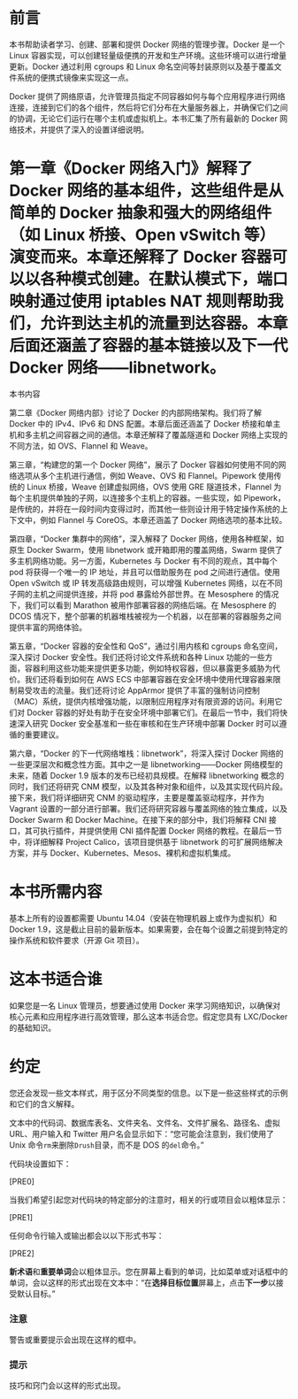 # 前言

本书帮助读者学习、创建、部署和提供 Docker 网络的管理步骤。Docker 是一个 Linux 容器实现，可以创建轻量级便携的开发和生产环境。这些环境可以进行增量更新。Docker 通过利用 cgroups 和 Linux 命名空间等封装原则以及基于覆盖文件系统的便携式镜像来实现这一点。

Docker 提供了网络原语，允许管理员指定不同容器如何与每个应用程序进行网络连接，连接到它们的各个组件，然后将它们分布在大量服务器上，并确保它们之间的协调，无论它们运行在哪个主机或虚拟机上。本书汇集了所有最新的 Docker 网络技术，并提供了深入的设置详细说明。

# 第一章《Docker 网络入门》解释了 Docker 网络的基本组件，这些组件是从简单的 Docker 抽象和强大的网络组件（如 Linux 桥接、Open vSwitch 等）演变而来。本章还解释了 Docker 容器可以以各种模式创建。在默认模式下，端口映射通过使用 iptables NAT 规则帮助我们，允许到达主机的流量到达容器。本章后面还涵盖了容器的基本链接以及下一代 Docker 网络——libnetwork。

本书内容

第二章《Docker 网络内部》讨论了 Docker 的内部网络架构。我们将了解 Docker 中的 IPv4、IPv6 和 DNS 配置。本章后面还涵盖了 Docker 桥接和单主机和多主机之间容器之间的通信。本章还解释了覆盖隧道和 Docker 网络上实现的不同方法，如 OVS、Flannel 和 Weave。

第三章，“构建您的第一个 Docker 网络”，展示了 Docker 容器如何使用不同的网络选项从多个主机进行通信，例如 Weave、OVS 和 Flannel。Pipework 使用传统的 Linux 桥接，Weave 创建虚拟网络，OVS 使用 GRE 隧道技术，Flannel 为每个主机提供单独的子网，以连接多个主机上的容器。一些实现，如 Pipework，是传统的，并将在一段时间内变得过时，而其他一些则设计用于特定操作系统的上下文中，例如 Flannel 与 CoreOS。本章还涵盖了 Docker 网络选项的基本比较。

第四章，“Docker 集群中的网络”，深入解释了 Docker 网络，使用各种框架，如原生 Docker Swarm，使用 libnetwork 或开箱即用的覆盖网络，Swarm 提供了多主机网络功能。另一方面，Kubernetes 与 Docker 有不同的观点，其中每个 pod 将获得一个唯一的 IP 地址，并且可以借助服务在 pod 之间进行通信。使用 Open vSwitch 或 IP 转发高级路由规则，可以增强 Kubernetes 网络，以在不同子网的主机之间提供连接，并将 pod 暴露给外部世界。在 Mesosphere 的情况下，我们可以看到 Marathon 被用作部署容器的网络后端。在 Mesosphere 的 DCOS 情况下，整个部署的机器堆栈被视为一个机器，以在部署的容器服务之间提供丰富的网络体验。

第五章，“Docker 容器的安全性和 QoS”，通过引用内核和 cgroups 命名空间，深入探讨 Docker 安全性。我们还将讨论文件系统和各种 Linux 功能的一些方面，容器利用这些功能来提供更多功能，例如特权容器，但以暴露更多威胁为代价。我们还将看到如何在 AWS ECS 中部署容器在安全环境中使用代理容器来限制易受攻击的流量。我们还将讨论 AppArmor 提供了丰富的强制访问控制（MAC）系统，提供内核增强功能，以限制应用程序对有限资源的访问。利用它们对 Docker 容器的好处有助于在安全环境中部署它们。在最后一节中，我们将快速深入研究 Docker 安全基准和一些在审核和在生产环境中部署 Docker 时可以遵循的重要建议。

第六章，“Docker 的下一代网络堆栈：libnetwork”，将深入探讨 Docker 网络的一些更深层次和概念性方面。其中之一是 libnetworking——Docker 网络模型的未来，随着 Docker 1.9 版本的发布已经初具规模。在解释 libnetworking 概念的同时，我们还将研究 CNM 模型，以及其各种对象和组件，以及其实现代码片段。接下来，我们将详细研究 CNM 的驱动程序，主要是覆盖驱动程序，并作为 Vagrant 设置的一部分进行部署。我们还将研究容器与覆盖网络的独立集成，以及 Docker Swarm 和 Docker Machine。在接下来的部分中，我们将解释 CNI 接口，其可执行插件，并提供使用 CNI 插件配置 Docker 网络的教程。在最后一节中，将详细解释 Project Calico，该项目提供基于 libnetwork 的可扩展网络解决方案，并与 Docker、Kubernetes、Mesos、裸机和虚拟机集成。

# 本书所需内容

基本上所有的设置都需要 Ubuntu 14.04（安装在物理机器上或作为虚拟机）和 Docker 1.9，这是截止目前的最新版本。如果需要，会在每个设置之前提到特定的操作系统和软件要求（开源 Git 项目）。

# 这本书适合谁

如果您是一名 Linux 管理员，想要通过使用 Docker 来学习网络知识，以确保对核心元素和应用程序进行高效管理，那么这本书适合您。假定您具有 LXC/Docker 的基础知识。

# 约定

您还会发现一些文本样式，用于区分不同类型的信息。以下是一些这些样式的示例和它们的含义解释。

文本中的代码词、数据库表名、文件夹名、文件名、文件扩展名、路径名、虚拟 URL、用户输入和 Twitter 用户名会显示如下：“您可能会注意到，我们使用了 Unix 命令`rm`来删除`Drush`目录，而不是 DOS 的`del`命令。”

代码块设置如下：

[PRE0]

当我们希望引起您对代码块的特定部分的注意时，相关的行或项目会以粗体显示：

[PRE1]

任何命令行输入或输出都会以以下形式书写：

[PRE2]

**新术语**和**重要单词**会以粗体显示。您在屏幕上看到的单词，比如菜单或对话框中的单词，会以这样的形式出现在文本中：“在**选择目标位置**屏幕上，点击**下一步**以接受默认目标。”

### 注意

警告或重要提示会出现在这样的框中。

### 提示

技巧和窍门会以这样的形式出现。
